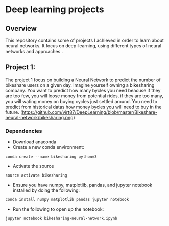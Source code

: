 # Deep learning projects

## Overview 

This repository contains some of projects I achieved  in order to learn about neural networks. It focus on deep-learning, using different types of neural networks and approaches .

## Project 1:

The project 1 focus on building a Neural Network to predict the number of bikeshare users on a given day. Imagine yourself owning a bikesharing company. You want to predict how many bycles you need beacuse if they are too few, you will loose money from potential rides, if they are too many, you will wating money on buying cycles just settled around.  You need to predict from historical datas how money bycles you will need to buy in the future.
(https://github.com/virt87/DeepLearning/blob/master/Bikeshare-neural-network/bikesharing.png)

### Dependencies

* Download anaconda
* Create a new conda environment:
```
conda create --name bikesharing python=3
```
* Activate the source
```
source activate bikesharing
```
* Ensure you have numpy, matplotlib, pandas, and jupyter notebook installed by doing the following:
```
conda install numpy matplotlib pandas jupyter notebook
```
* Run the following to open up the notebook:
```
jupyter notebook bikesharing-neural-network.ipynb
```
